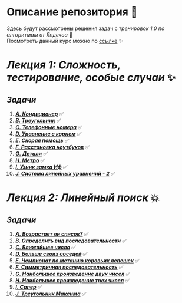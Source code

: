 # **Описание репозитория** :book:
Здесь будут рассмотрены решения задач с *тренировок 1.0 по алгоритмам от Яндекса* :diamond_shape_with_a_dot_inside:
<br>
Посмотреть данный курс можно по [ссылке](https://yandex.ru/yaintern/algorithm-training_1?win=504) :sparkles:

# *Лекция 1: Сложность, тестирование, особые случаи* :sparkles:
## *Задачи*
1) [***A. Кондиционер***](https://github.com/DenisStepanidenko/Yandex-Training1.0/blob/master/src/Lesson1/conditioner/Solution.java)  :white_check_mark:
2) [***B. Треугольник***](https://github.com/DenisStepanidenko/Yandex-Training1.0/blob/master/src/Lesson1/triangle/Solution.java)  :white_check_mark:
3) [***C. Телефонные номера***](https://github.com/DenisStepanidenko/Yandex-Training1.0/blob/master/src/Lesson1/numbersPhones/Solution.java) :white_check_mark:
4) [***D. Уравнение с корнем***](https://github.com/DenisStepanidenko/Yandex-Training1.0/blob/master/src/Lesson1/equationWithRoot/Solution.java) :white_check_mark:
5) [***E. Скорая помощь***](https://github.com/DenisStepanidenko/Yandex-Training1.0/blob/master/src/Lesson1/ambulance/Solution.java) :white_check_mark:
6) [***F. Расстановка ноутбуков***](https://github.com/DenisStepanidenko/Yandex-Training1.0/blob/master/src/Lesson1/arrangementOfLaptops/Solution.java) :white_check_mark:
7) [***G. Детали***](https://github.com/DenisStepanidenko/Yandex-Training1.0/blob/master/src/Lesson1/details/Solution.java) :white_check_mark:
8) [***H. Метро***](https://github.com/DenisStepanidenko/Yandex-Training1.0/blob/master/src/Lesson1/underground/Solution.java) :white_check_mark:
9) [***I. Узник замка Иф***](https://github.com/DenisStepanidenko/Yandex-Training1.0/blob/master/src/Lesson1/prisonerCastleIF/Solution.java) :white_check_mark:
10) [***J. Система линейных уравнений - 2***](https://github.com/DenisStepanidenko/Yandex-Training1.0/blob/master/src/Lesson1/SystemLinearEquations/Solution.java) :white_check_mark:

# *Лекция 2: Линейный поиск* :boom:
## *Задачи*
1) [***A. Возрастает ли список?***](https://github.com/DenisStepanidenko/Yandex-Training1.0/blob/master/src/Lesson2/IsTheListGrowing/Solution.java) :white_check_mark:
2) [***B. Определить вид последовательности***](https://github.com/DenisStepanidenko/Yandex-Training1.0/blob/master/src/Lesson2/DetermineTypeSequence/Solution.java) :white_check_mark:
3) [***C. Ближайшее число***](https://github.com/DenisStepanidenko/Yandex-Training1.0/blob/master/src/Lesson2/TheNearestNumber/Solution.java) :white_check_mark:
4) [***D. Больше своих соседей***](https://github.com/DenisStepanidenko/Yandex-Training1.0/blob/master/src/Lesson2/MoreOfYourNeighbors/Solution.java) :white_check_mark:
5) [***E. Чемпионат по метанию коровьих лепешек***](https://github.com/DenisStepanidenko/Yandex-Training1.0/blob/master/src/Lesson2/CowcakeThrowingChampionship/Solution.java) :white_check_mark:
6) [***F. Симметричная последовательность***](https://github.com/DenisStepanidenko/Yandex-Training1.0/blob/master/src/Lesson2/SymmetricSequence/Solution.java) :white_check_mark:
7) [***G. Наибольшее произведение двух чисел***](https://github.com/DenisStepanidenko/Yandex-Training1.0/tree/master/src/Lesson2/TheLargestProductOfTwoNumbers) :white_check_mark:
8) [***H. Наибольшее произведение трех чисел***](https://github.com/DenisStepanidenko/Yandex-Training1.0/blob/master/src/Lesson2/TheLargestProductOfThreeNumbers/Solution.java) :white_check_mark:
9) [***I. Сапер***](https://github.com/DenisStepanidenko/Yandex-Training1.0/blob/master/src/Lesson2/Sapper/Solution.java) :white_check_mark:  
10) [***J. Треугольник Максима***](https://github.com/DenisStepanidenko/Yandex-Training1.0/blob/master/src/Lesson2/MaximTriangle/Solution.java) :white_check_mark:
